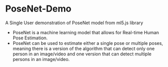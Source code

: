 # PoseNet-Demo
A Single User demonstration of PoseNet model from ml5.js library  

<!-- ## Launch Demo in browser: https://rishabh-13.github.io/PoseNet-demo/  -->

* PoseNet is a machine learning model that allows for Real-time Human Pose Estimation.  
* PoseNet can be used to estimate either a single pose or multiple poses, meaning there is a version of the algorithm that can detect only one person in an image/video and one version that can detect multiple persons in an image/video.

